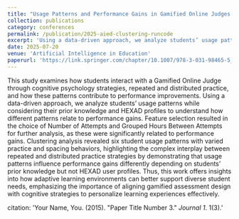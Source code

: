 ```yaml
---
title: "Usage Patterns and Performance Gains in Gamified Online Judges: A Data-Driven Analysis Informed by Cognitive Psychology in CS1"
collection: publications
category: conferences
permalink: /publication/2025-aied-clustering-runcode
excerpt: 'Using a data-driven approach, we analyze students’ usage patterns while considering their prior knowledge and HEXAD profiles to understand how different patterns relate to performance gains. Clustering analysis revealed six student usage patterns with varied practice and spacing behaviors, highlighting the complex interplay between repeated and distributed practice strategies by demonstrating that usage patterns influence performance gains differently depending on students’ prior knowledge but not HEXAD user profiles.'
date: 2025-07-20
venue: 'Artificial Intelligence in Education'
paperurl: 'https://link.springer.com/chapter/10.1007/978-3-031-98465-5_13'
---
```


This study examines how students interact with a Gamified Online Judge through cognitive psychology strategies, repeated and distributed practice, and how these patterns contribute to performance improvements. Using a data-driven approach, we analyze students’ usage patterns while considering their prior knowledge and HEXAD profiles to understand how different patterns relate to performance gains. Feature selection resulted in the choice of Number of Attempts and Grouped Hours Between Attempts for further analysis, as these were significantly related to performance gains. Clustering analysis revealed six student usage patterns with varied practice and spacing behaviors, highlighting the complex interplay between repeated and distributed practice strategies by demonstrating that usage patterns influence performance gains differently depending on students’ prior knowledge but not HEXAD user profiles. Thus, this work offers insights into how adaptive learning environments can better support diverse student needs, emphasizing the importance of aligning gamified assessment design with cognitive strategies to personalize learning experiences effectively. 

citation: 'Your Name, You. (2015). &quot;Paper Title Number 3.&quot; <i>Journal 1</i>. 1(3).'
